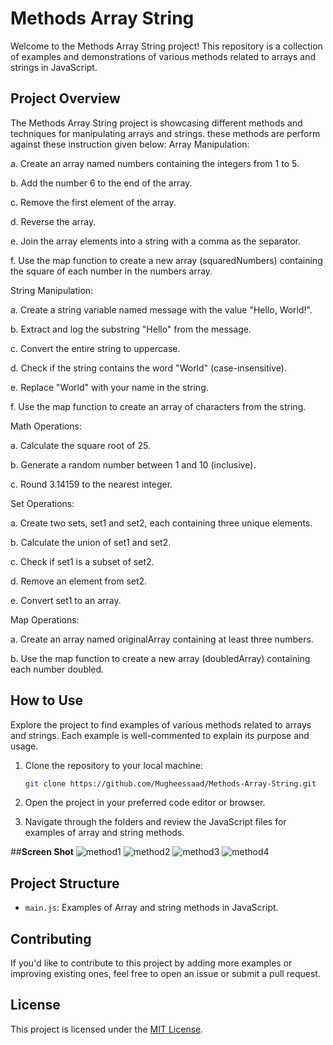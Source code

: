 # Methods Array String

Welcome to the Methods Array String project! This repository is a collection of examples and demonstrations of various methods related to arrays and strings in JavaScript.

## Project Overview

The Methods Array String project is showcasing different methods and techniques for manipulating arrays and strings. these methods are perform against these instruction given below:
  Array Manipulation:

a. Create an array named numbers containing the integers from 1 to 5.

b. Add the number 6 to the end of the array.

c. Remove the first element of the array.

d. Reverse the array.

e. Join the array elements into a string with a comma as the separator.

f. Use the map function to create a new array (squaredNumbers) containing the square of each number in the numbers array.

String Manipulation:

a. Create a string variable named message with the value "Hello, World!".

b. Extract and log the substring "Hello" from the message.

c. Convert the entire string to uppercase.

d. Check if the string contains the word "World" (case-insensitive).

e. Replace "World" with your name in the string.

f. Use the map function to create an array of characters from the string.

Math Operations:

a. Calculate the square root of 25.

b. Generate a random number between 1 and 10 (inclusive).

c. Round 3.14159 to the nearest integer.

Set Operations:

a. Create two sets, set1 and set2, each containing three unique elements.

b. Calculate the union of set1 and set2.

c. Check if set1 is a subset of set2.

d. Remove an element from set2.

e. Convert set1 to an array.

Map Operations:

a. Create an array named originalArray containing at least three numbers.

b. Use the map function to create a new array (doubledArray) containing each number doubled.



## How to Use

Explore the project to find examples of various methods related to arrays and strings. Each example is well-commented to explain its purpose and usage.

1. Clone the repository to your local machine:

    ```bash
    git clone https://github.com/Mugheessaad/Methods-Array-String.git
    ```

2. Open the project in your preferred code editor or browser.

3. Navigate through the folders and review the JavaScript files for examples of array and string methods.


##**Screen Shot**
![method1](https://github.com/Mugheessaad/Methods-Array-String/assets/110941437/5483dab8-21b2-4c66-b3cf-0aa47fa7f7ae)
![method2](https://github.com/Mugheessaad/Methods-Array-String/assets/110941437/a31b98bc-eab3-406c-b1d1-adc668bd9e69)
![method3](https://github.com/Mugheessaad/Methods-Array-String/assets/110941437/94cb4ae3-0b94-4c9d-9d05-b70a7fbf2a7c)
![method4](https://github.com/Mugheessaad/Methods-Array-String/assets/110941437/20bfcb78-668a-4303-a810-6906df3335e3)

## Project Structure
- `main.js`: Examples of Array and string methods in JavaScript.

## Contributing

If you'd like to contribute to this project by adding more examples or improving existing ones, feel free to open an issue or submit a pull request.

## License

This project is licensed under the [MIT License](LICENSE).


